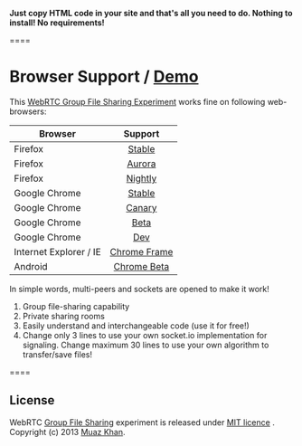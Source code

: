 **Just copy HTML code in your site and that's all you need to do. Nothing to install! No requirements!**

====
# Browser Support / [Demo](https://webrtc-experiment.appspot.com/file-hangout/)

This [WebRTC Group File Sharing Experiment](https://webrtc-experiment.appspot.com/file-hangout/) works fine on following web-browsers:

| Browser        | Support           |
| ------------- |:-------------:|
| Firefox | [Stable](http://www.mozilla.org/en-US/firefox/new/) |
| Firefox | [Aurora](http://www.mozilla.org/en-US/firefox/aurora/) |
| Firefox | [Nightly](http://nightly.mozilla.org/) |
| Google Chrome | [Stable](https://www.google.com/intl/en_uk/chrome/browser/) |
| Google Chrome | [Canary](https://www.google.com/intl/en/chrome/browser/canary.html) |
| Google Chrome | [Beta](https://www.google.com/intl/en/chrome/browser/beta.html) |
| Google Chrome | [Dev](https://www.google.com/intl/en/chrome/browser/index.html?extra=devchannel#eula) |
| Internet Explorer / IE | [Chrome Frame](http://www.google.com/chromeframe) |
| Android | [Chrome Beta](https://play.google.com/store/apps/details?id=com.chrome.beta) |

In simple words, multi-peers and sockets are opened to make it work!

1. Group file-sharing capability
2. Private sharing rooms
3. Easily understand and interchangeable code (use it for free!)
4. Change only 3 lines to use your own socket.io implementation for signaling. Change maximum 30 lines to use your own algorithm to transfer/save files!

====
## License

WebRTC [Group File Sharing](https://webrtc-experiment.appspot.com/file-hangout/) experiment is released under [MIT licence](https://webrtc-experiment.appspot.com/licence/) . Copyright (c) 2013 [Muaz Khan](https://plus.google.com/100325991024054712503).

